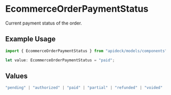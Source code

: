 # EcommerceOrderPaymentStatus

Current payment status of the order.

## Example Usage

```typescript
import { EcommerceOrderPaymentStatus } from "apideck/models/components";

let value: EcommerceOrderPaymentStatus = "paid";
```

## Values

```typescript
"pending" | "authorized" | "paid" | "partial" | "refunded" | "voided" | "unknown"
```